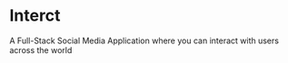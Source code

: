 # Interct
 A Full-Stack Social Media Application where you can interact with users across the world
